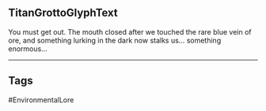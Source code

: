 ## TitanGrottoGlyphText
You must get out. The mouth closed after we touched the rare blue vein of ore, and something lurking in the dark now stalks us... something enormous...

---
## Tags
#EnvironmentalLore 